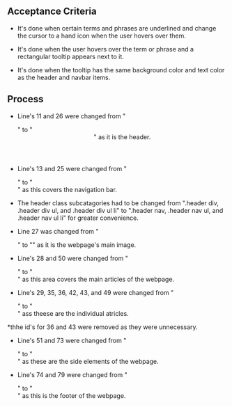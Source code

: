 ## Acceptance Criteria

* It's done when certain terms and phrases are underlined and change the cursor to a hand icon when the user hovers over them.

* It's done when the user hovers over the term or phrase and a rectangular tooltip appears next to it.

* It's done when the tooltip has the same background color and text color as the header and navbar items.

## Process

* Line's 11 and 26 were changed from "<div>" to "<header>" as it is the header.

* Line's 13 and 25 were changed from "<div>" to "<nav>" as this covers the navigation bar.

* The header class subcatagories had to be changed from ".header div, .header div ul, and .header div ul li" to ".header nav, .header nav ul, and .header nav ul li" for greater convenience.

* Line 27 was changed from "<div>" to "<img>" as it is the webpage's main image.

* Line's 28 and 50 were changed from "<div>" to "<main>" as this area covers the main articles of the webpage.

* Line's 29, 35, 36, 42, 43, and 49 were changed from "<div>" to "<article>" ass theese are the individual atricles.

*thhe id's for 36 and 43 were removed as they were unnecessary.

* Line's 51 and 73 were changed from "<div>" to "<aside>" as these are the side elements of the webpage.

* Line's 74 and 79 were changed from "<div>" to "<footer>" as this is the footer of the webpage.